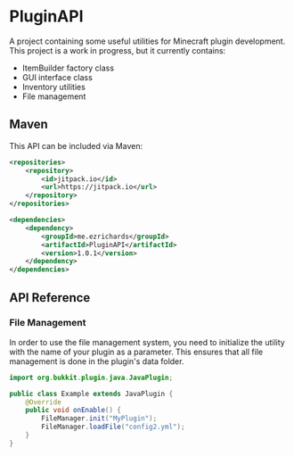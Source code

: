 # PluginAPI
A project containing some useful utilities for Minecraft plugin development.
This project is a work in progress, but it currently contains:
* ItemBuilder factory class
* GUI interface class
* Inventory utilities
* File management

## Maven
This API can be included via Maven:
```xml
<repositories>
    <repository>
        <id>jitpack.io</id>
        <url>https://jitpack.io</url>
    </repository>
</repositories>

<dependencies>
    <dependency>
        <groupId>me.ezrichards</groupId>
        <artifactId>PluginAPI</artifactId>
        <version>1.0.1</version>
    </dependency>
</dependencies>
```
## API Reference
### File Management
In order to use the file management system, you need to initialize the utility with the name of your plugin as a parameter. 
This ensures that all file management is done in the plugin's data folder.
```java
import org.bukkit.plugin.java.JavaPlugin;

public class Example extends JavaPlugin {
    @Override
    public void onEnable() {
        FileManager.init("MyPlugin");
        FileManager.loadFile("config2.yml");
    }
}
```
